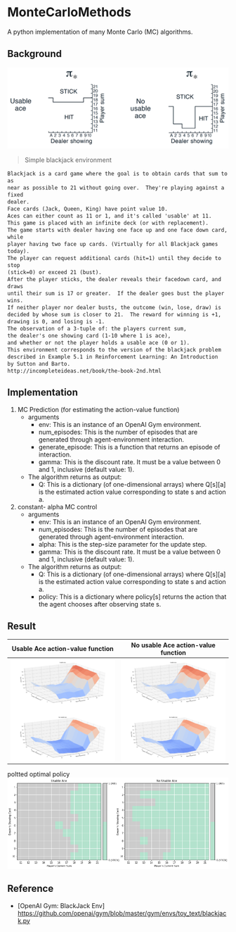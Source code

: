 # MonteCarloMethods
A python implementation of many Monte Carlo (MC) algorithms.

## Background
![true optimal policy](images/optimal.png)
>  <p> Simple blackjack environment
    Blackjack is a card game where the goal is to obtain cards that sum to as
    near as possible to 21 without going over.  They're playing against a fixed
    dealer.
    Face cards (Jack, Queen, King) have point value 10.
    Aces can either count as 11 or 1, and it's called 'usable' at 11.
    This game is placed with an infinite deck (or with replacement).
    The game starts with dealer having one face up and one face down card, while
    player having two face up cards. (Virtually for all Blackjack games today).
    The player can request additional cards (hit=1) until they decide to stop
    (stick=0) or exceed 21 (bust).
    After the player sticks, the dealer reveals their facedown card, and draws
    until their sum is 17 or greater.  If the dealer goes bust the player wins.
    If neither player nor dealer busts, the outcome (win, lose, draw) is
    decided by whose sum is closer to 21.  The reward for winning is +1,
    drawing is 0, and losing is -1.
    The observation of a 3-tuple of: the players current sum,
    the dealer's one showing card (1-10 where 1 is ace),
    and whether or not the player holds a usable ace (0 or 1).
    This environment corresponds to the version of the blackjack problem
    described in Example 5.1 in Reinforcement Learning: An Introduction
    by Sutton and Barto.
    http://incompleteideas.net/book/the-book-2nd.html
</p>

## Implementation 
1. MC Prediction (for estimating the action-value function)
    - arguments  
        - env: This is an instance of an OpenAI Gym environment.
        - num_episodes: This is the number of episodes that are generated through agent-environment interaction.
        - generate_episode: This is a function that returns an episode of interaction.
        - gamma: This is the discount rate. It must be a value between 0 and 1, inclusive (default value: 1).
    - The algorithm returns as output:
        - Q: This is a dictionary (of one-dimensional arrays) where Q[s][a] is the estimated action value corresponding to state s and action a.
2. constant- alpha MC control
    - arguments
        - env: This is an instance of an OpenAI Gym environment.
        - num_episodes: This is the number of episodes that are generated through agent-environment interaction.
        - alpha: This is the step-size parameter for the update step.
        - gamma: This is the discount rate. It must be a value between 0 and 1, inclusive (default value: 1).
    - The algorithm returns as output:
        - Q: This is a dictionary (of one-dimensional arrays) where Q[s][a] is the estimated action value corresponding to state s and action a.
        - policy: This is a dictionary where policy[s] returns the action that the agent chooses after observing state s.

## Result 
|Usable Ace action-value function | No usable Ace action-value function|
|--|--|
|<img src = "/images/result1.png" alt = "action-value function" /> | <img src = "/images/result2.png" alt = "action-value function" /> |

poltted optimal policy
![plotted policy](images/policy.png)

## Reference 
- [OpenAI Gym: BlackJack Env] https://github.com/openai/gym/blob/master/gym/envs/toy_text/blackjack.py

